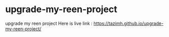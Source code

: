 # upgrade-my-reen-project
upgrade my reen project 
Here is live link : https://tazimh.github.io/upgrade-my-reen-project/
